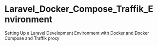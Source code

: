 # Laravel_Docker_Compose_Traffik_Environment
Setting Up a Laravel Development Environment with Docker and Docker Compose and Traffik proxy
